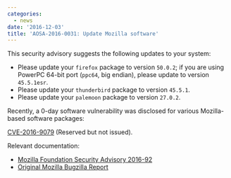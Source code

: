 ```yaml
---
categories:
  - news
date: '2016-12-03'
title: 'AOSA-2016-0031: Update Mozilla software'
---
```



This security advisory suggests the following updates to your system:

- Please update your `firefox` package to version `50.0.2`; if you are using PowerPC 64-bit port (`ppc64`, big endian), please update to version `45.5.1esr`.
- Please update your `thunderbird` package to version `45.5.1`.
- Please update your `palemoon` package to version `27.0.2`.

Recently, a 0-day software vulnerability was disclosed for various Mozilla-based software packages:

[CVE-2016-9079](http://www.cve.mitre.org/cgi-bin/cvename.cgi?name=CVE-2016-9079) (Reserved but not issued).

Relevant documentation:

- [Mozilla Foundation Security Advisory 2016-92](https://www.mozilla.org/en-US/security/advisories/mfsa2016-92/)
- [Original Mozilla Bugzilla Report](https://bugzilla.mozilla.org/show_bug.cgi?id=1321066)